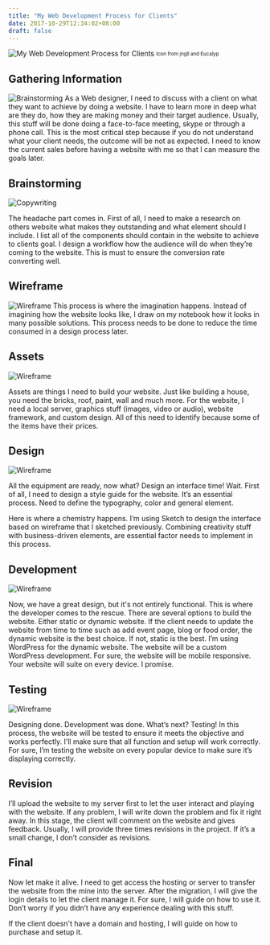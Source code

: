 ```yaml
---
title: "My Web Development Process for Clients"
date: 2017-10-29T12:34:02+08:00
draft: false
---
```



![My Web Development Process for Clients](/image/20171029/my-web-development-process-for-clients.png)
<sub><sup>Icon from jngll and Eucalyp </sup></sub>

## Gathering Information

![Brainstorming](/image/20171029/brainstorming.jpg)
As a Web designer, I need to discuss with a client on what they want to achieve by doing a website. I have to learn more in deep what are they do, how they are making money and their target audience. Usually, this stuff will be done doing a face-to-face meeting, skype or through a phone call. This is the most critical step because if you do not understand what your client needs, the outcome will be not as expected.  I need to know the current sales before having a website with me so that I can measure the goals later.  

## Brainstorming

![Copywriting](/image/20171029/copywriting.jpg)

The headache part comes in. First of all, I need to make a research on others website what makes they outstanding and what element should I include. I list all of the components should contain in the website to achieve to clients goal. I design a workflow how the audience will do when they’re coming to the website. This is must to ensure the conversion rate converting well. 



## Wireframe

![Wireframe](/image/20171029/wireframe.jpg)
This process is where the imagination happens. Instead of imagining how the website looks like, I draw on my notebook how it looks in many possible solutions. This process needs to be done to reduce the time consumed in a design process later.

## Assets

![Wireframe](/image/20171029/style-guide.png)


Assets are things I need to build your website. Just like building a house, you need the bricks, roof, paint, wall and much more. For the website, I need a local server, graphics stuff (images, video or audio), website framework, and custom design. All of this need to identify because some of the items have their prices.  

## Design

![Wireframe](/image/20171029/web-design.png)

All the equipment are ready, now what? Design an interface time! Wait. First of all, I need to design a style guide for the website. It’s an essential process. Need to define the typography, color and general element. 

Here is where a chemistry happens. I’m using Sketch to design the interface based on wireframe that I sketched previously. Combining creativity stuff with business-driven elements, are essential factor needs to implement in this process.  

## Development

![Wireframe](/image/20171029/development.png)

Now, we have a great design, but it's not entirely functional. This is where the developer comes to the rescue. There are several options to build the website. Either static or dynamic website. If the client needs to update the website from time to time such as add event page, blog or food order, the dynamic website is the best choice. If not, static is the best. I’m using WordPress for the dynamic website. The website will be a custom WordPress development.  For sure, the website will be mobile responsive. Your website will suite on every device. I promise. 




## Testing 

![Wireframe](/image/20171029/testing.png)

Designing done. Development was done. What’s next? Testing! 
In this process, the website will be tested to ensure it meets the objective and works perfectly. I’ll make sure that all function and setup will work correctly. For sure, I’m testing the website on every popular device to make sure it’s displaying correctly. 




## Revision 
I’ll upload the website to my server first to let the user interact and playing with the website. If any problem, I will write down the problem and fix it right away. In this stage, the client will comment on the website and gives feedback. Usually, I will provide three times revisions in the project. If it’s a small change, I don’t consider as revisions. 


## Final
Now let make it alive. I need to get access the hosting or server to transfer the website from the mine into the server. After the migration, I will give the login details to let the client manage it. For sure, I will guide on how to use it. Don’t worry if you didn’t have any experience dealing with this stuff. 

If the client doesn't have a domain and hosting, I will guide on how to purchase and setup it. 


 


